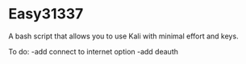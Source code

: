 Easy31337
=========

A bash script that allows you to use Kali with minimal effort and keys.

To do:
-add connect to internet option
-add deauth